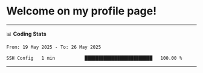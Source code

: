 # Welcome on my profile page!
<!-- print(("dralla"[::-1]+"s").capitalize()) -->

<!-- ---
👨🏻‍💻 **Busy With**
* Learning new Skills.
* Building small Projects.
* Being helpful. -->

---
📊 **Coding Stats**
<!--START_SECTION:waka-->

```txt
From: 19 May 2025 - To: 26 May 2025

SSH Config   1 min           █████████████████████████   100.00 %
```

<!--END_SECTION:waka-->
---
